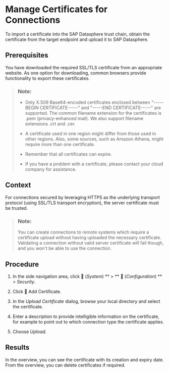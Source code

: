 <!-- loio46f5467adc5242deb1f6b68083e72994 -->

<link rel="stylesheet" type="text/css" href="../css/sap-icons.css"/>

# Manage Certificates for Connections

To import a certificate into the SAP Datasphere trust chain, obtain the certificate from the target endpoint and upload it to SAP Datasphere.



<a name="loio46f5467adc5242deb1f6b68083e72994__prereq_d3y_chy_1nb"/>

## Prerequisites

You have downloaded the required SSL/TLS certificate from an appropriate website. As one option for downloading, common browsers provide functionality to export these certificates.

> ### Note:  
> -   Only X.509 Base64-encoded certificates enclosed between "-----BEGIN CERTIFICATE-----" and "-----END CERTIFICATE-----" are supported. The common filename extension for the certificates is .pem \(privacy-enhanced mail\). We also support filename extensions .crt and .cer.
> 
> -   A certificate used in one region might differ from those used in other regions. Also, some sources, such as Amazon Athena, might require more than one certificate.
> 
> -   Remember that all certificates can expire.
> 
> -   If you have a problem with a certificate, please contact your cloud company for assistance.



<a name="loio46f5467adc5242deb1f6b68083e72994__context_l34_gwt_bnb"/>

## Context

For connections secured by leveraging HTTPS as the underlying transport protocol \(using SSL/TLS transport encryption\), the server certificate must be trusted.

> ### Note:  
> You can create connections to remote systems which require a certificate upload without having uploaded the necessary certificate. Validating a connection without valid server certificate will fail though, and you won't be able to use the connection.



## Procedure

1.  In the side navigation area, click <span class="FPA-icons-V3"></span> \(*System*\) ** \> ** :wrench: \(*Configuration*\) ** \> *Security*.

2.  Click <span class="FPA-icons-V3"></span> Add Certificate.

3.  In the *Upload Certificate* dialog, browse your local directory and select the certificate.

4.  Enter a description to provide intelligible information on the certificate, for example to point out to which connection type the certificate applies.

5.  Choose *Upload*.




<a name="loio46f5467adc5242deb1f6b68083e72994__result_fxs_jrt_bnb"/>

## Results

In the overview, you can see the certificate with its creation and expiry date. From the overview, you can delete certificates if required.

